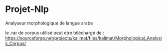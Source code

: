 # Projet-Nlp
Analyseur morphologique de langue arabe

le .rar de corpus utilisé peut etre téléchargé de : https://sourceforge.net/projects/kalimat/files/kalimat/Morphological_Analysis_Corpus/
